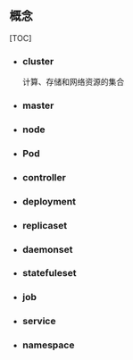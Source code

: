 ## 概念

[TOC]

- ### cluster

  计算、存储和网络资源的集合

- ### master

- ### node

- ### Pod

- ### controller

- ### deployment

- ### replicaset

- ### daemonset

- ### statefuleset

- ### job

- ### service

- ### namespace
